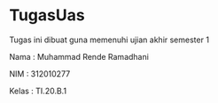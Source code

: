 # TugasUas
Tugas ini dibuat guna memenuhi ujian akhir semester 1

Nama		: Muhammad Rende Ramadhani

NIM		: 312010277

Kelas		: TI.20.B.1
